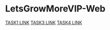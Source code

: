 # LetsGrowMoreVIP-Web
[TASK1 LINK]( https://sakshi-source.github.io/LetsGrowMoreVIP-Web/tree/main/Task1)
[TASK3 LINK]( https://sakshi-source.github.io/LetsGrowMoreVIP-Web/tree/main/Task3)
[TASK4 LINK]( https://sakshi-source.github.io/LetsGrowMoreVIP-Web/tree/main/Task4)

